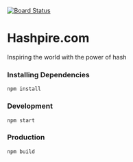 [![Board Status](https://dev.azure.com/hashpire/a8e60057-0fb2-4c91-950d-8e8a3863f157/8b141bb8-266d-4d18-8c1a-ddb4b73cf8ae/_apis/work/boardbadge/abd211b0-b2e7-45e1-b2a2-7d64cfa25ec0)](https://dev.azure.com/hashpire/a8e60057-0fb2-4c91-950d-8e8a3863f157/_boards/board/t/8b141bb8-266d-4d18-8c1a-ddb4b73cf8ae/Microsoft.RequirementCategory)
# Hashpire.com
Inspiring the world with the power of hash

### Installing Dependencies
```
npm install
```
### Development
```
npm start
```
### Production
```
npm build
```